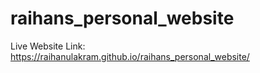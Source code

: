 # raihans_personal_website

Live Website Link: https://raihanulakram.github.io/raihans_personal_website/
